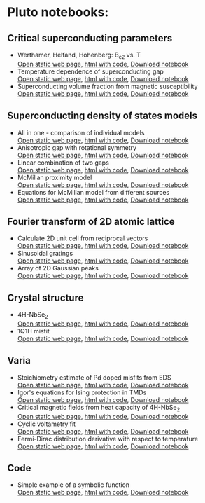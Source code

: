 # Pluto notebooks:

## Critical superconducting parameters
- Werthamer, Helfand, Hohenberg: B<sub>c2</sub> vs. T \
  <a href="./whh.html" target="_blank">Open static web page</a>, <a href="./whh_code.html" target="_blank">html with code</a>, [Download notebook](./whh.jl)
- Temperature dependence of superconducting gap \
  <a href="./DelT.html" target="_blank">Open static web page</a>, <a href="./DelT_code.html" target="_blank">html with code</a>, [Download notebook](./DelT.jl)
- Superconducting volume fraction from magnetic susceptibility \
  <a href="./supervol.html" target="_blank">Open static web page</a>, <a href="./supervol_code.html" target="_blank">html with code</a>, [Download notebook](./supervol.jl)

## Superconducting density of states models
- All in one - comparison of individual models \
  <a href="./dos_fit.html" target="_blank">Open static web page</a>, <a href="./dos_fit_code.html" target="_blank">html with code</a>, [Download notebook](./dos_fit.jl)
- Anisotropic gap with rotational symmetry \
  <a href="./anisotropic_gap.html" target="_blank">Open static web page</a>, <a href="./anisotropic_gap_code.html" target="_blank">html with code</a>, [Download notebook](./anisotropic_gap.jl)
- Linear combination of two gaps \
  <a href="./two_gaps.html" target="_blank">Open static web page</a>, <a href="./two_gaps_code.html" target="_blank">html with code</a>, [Download notebook](./two_gaps.jl)
- McMillan proximity model \
  <a href="./McMillan.html" target="_blank">Open static web page</a>, <a href="./McMillan_code.html" target="_blank">html with code</a>, [Download notebook](./McMillan.jl)
- Equations for McMillan model from different sources \
  <a href="./equations.html" target="_blank">Open static web page</a>, <a href="./equations_code.html" target="_blank">html with code</a>, [Download notebook](./equations.jl)
  
## Fourier transform of 2D atomic lattice
- Calculate 2D unit cell from reciprocal vectors \
  <a href="./fft_lattice.html" target="_blank">Open static web page</a>, <a href="./fft_lattice_code.html" target="_blank">html with code</a>, [Download notebook](./fft_lattice.jl)
- Sinusoidal gratings \
  <a href="./sin_Fourier.html" target="_blank">Open static web page</a>, <a href="./sin_Fourier_code.html" target="_blank">html with code</a>, [Download notebook](./sin_Fourier.jl)
- Array of 2D Gaussian peaks \
  <a href="./Gauss_lattice.html" target="_blank">Open static web page</a>, <a href="./Gauss_lattice_code.html" target="_blank">html with code</a>, [Download notebook](./Gauss_lattice.jl)

## Crystal structure
- 4H-NbSe<sub>2</sub> \
  <a href="./XRD_4H.html" target="_blank">Open static web page</a>, <a href="./XRD_4H_code.html" target="_blank">html with code</a>, [Download notebook](./XRD_4H.jl)
- 1Q1H misfit \
  <a href="./XRD1q1h.html" target="_blank">Open static web page</a>, <a href="./XRD1q1h_code.html" target="_blank">html with code</a>, [Download notebook](./XRD1q1h.jl)

## Varia
- Stoichiometry estimate of Pd doped misfits from EDS \
  <a href="./Pd_doping.html" target="_blank">Open static web page</a>, <a href="./Pd_doping_code.html" target="_blank">html with code</a>, [Download notebook](./Pd_doping.jl)
- Igor's equations for Ising protection in TMDs \
  <a href="./igor.html" target="_blank">Open static web page</a>, <a href="./igor_code.html" target="_blank">html with code</a>, [Download notebook](./igor.jl)
- Critical magnetic fields from heat capacity of 4H-NbSe<sub>2</sub> \
  <a href="./heat_capacity.html" target="_blank">Open static web page</a>, <a href="./heat_capacity_code.html" target="_blank">html with code</a>, [Download notebook](./heat_capacity.jl)
- Cyclic voltametry fit \
  <a href="./twinpeaks.html" target="_blank">Open static web page</a>, <a href="./twinpeaks_code.html" target="_blank">html with code</a>, [Download notebook](./twinpeaks.jl)
- Fermi-Dirac distribution derivative with respect to temperature \
  <a href="./dfdT.html" target="_blank">Open static web page</a>, <a href="./dfdT_code.html" target="_blank">html with code</a>, [Download notebook](./dfdT.jl)

## Code
- Simple example of a symbolic function \
  <a href="./symbolic_example.html" target="_blank">Open static web page</a>, <a href="./symbolic_example_code.html" target="_blank">html with code</a>, [Download notebook](./symbolic_example.jl)
